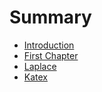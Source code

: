 # Summary

* [Introduction](README.md)
* [First Chapter](chapter1.md)
* [Laplace](laplace.md)
* [Katex](katex.md)

